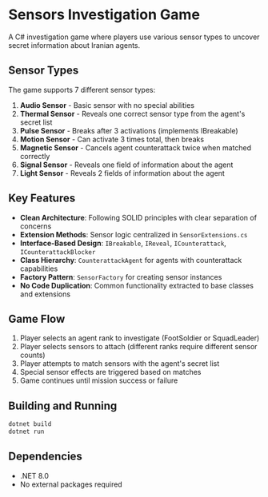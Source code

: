 # Sensors Investigation Game

A C# investigation game where players use various sensor types to uncover secret information about Iranian agents.


## Sensor Types

The game supports 7 different sensor types:

1. **Audio Sensor** - Basic sensor with no special abilities
2. **Thermal Sensor** - Reveals one correct sensor type from the agent's secret list
3. **Pulse Sensor** - Breaks after 3 activations (implements IBreakable)
4. **Motion Sensor** - Can activate 3 times total, then breaks
5. **Magnetic Sensor** - Cancels agent counterattack twice when matched correctly
6. **Signal Sensor** - Reveals one field of information about the agent
7. **Light Sensor** - Reveals 2 fields of information about the agent

## Key Features

- **Clean Architecture**: Following SOLID principles with clear separation of concerns
- **Extension Methods**: Sensor logic centralized in `SensorExtensions.cs`
- **Interface-Based Design**: `IBreakable`, `IReveal`, `ICounterattack`, `ICounterattackBlocker`
- **Class Hierarchy**: `CounterattackAgent` for agents with counterattack capabilities
- **Factory Pattern**: `SensorFactory` for creating sensor instances
- **No Code Duplication**: Common functionality extracted to base classes and extensions

## Game Flow

1. Player selects an agent rank to investigate (FootSoldier or SquadLeader)
2. Player selects sensors to attach (different ranks require different sensor counts)
3. Player attempts to match sensors with the agent's secret list
4. Special sensor effects are triggered based on matches
5. Game continues until mission success or failure

## Building and Running

```bash
dotnet build
dotnet run
```

## Dependencies

- .NET 8.0
- No external packages required
